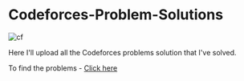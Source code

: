 # Codeforces-Problem-Solutions

![cf](https://github.com/Noor210111/Codeforces-Problem-Solution/assets/114507425/0ec61faa-638b-454a-9a9c-9f72d8edb05e)

Here I'll upload all the Codeforces problems solution that I've solved. <br>

To find the problems - [Click here](https://codeforces.com/problemset)

